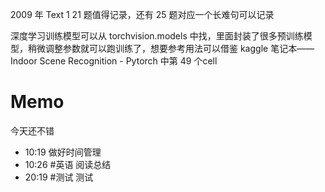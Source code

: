 2009 年 Text 1 21 题值得记录，还有 25 题对应一个长难句可以记录

深度学习训练模型可以从 torchvision.models 中找，里面封装了很多预训练模型，稍微调整参数就可以跑训练了，想要参考用法可以借鉴 kaggle 笔记本——Indoor Scene Recognition - Pytorch 中第 49 个cell

# Memo
今天还不错

- 10:19 做好时间管理 
- 10:26 #英语 阅读总结 
- 20:19 #测试  测试